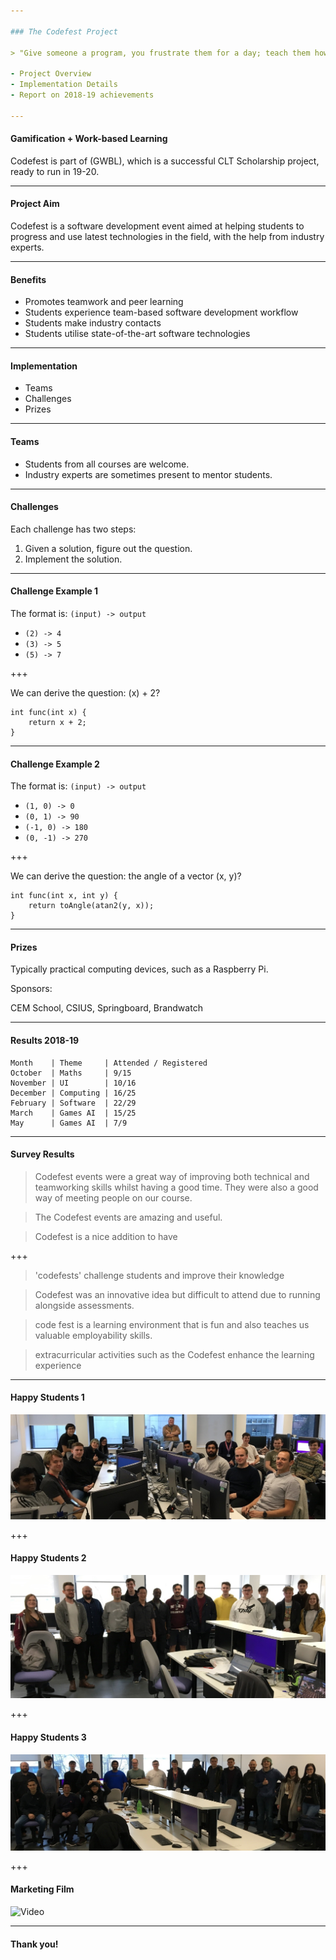 ```yaml
---

### The Codefest Project

> "Give someone a program, you frustrate them for a day; teach them how to program, you frustrate them for a lifetime." - David Leinweber

- Project Overview
- Implementation Details
- Report on 2018-19 achievements

---
```


#### Gamification + Work-based Learning

Codefest is part of (GWBL), which is a successful CLT Scholarship project, ready to run in 19-20.

---

#### Project Aim

Codefest is a software development event aimed at helping students to progress and use latest
technologies in the field, with the help from industry experts.

---

#### Benefits

- Promotes teamwork and peer learning
- Students experience team-based software development workflow
- Students make industry contacts
- Students utilise state-of-the-art software technologies

---

#### Implementation

- Teams
- Challenges
- Prizes

---

#### Teams

* Students from all courses are welcome.
* Industry experts are sometimes present to mentor students.


---

#### Challenges

Each challenge has two steps:

1. Given a solution, figure out the question.
2. Implement the solution.

---

#### Challenge Example 1

The format is: `(input) -> output`

- `(2) -> 4`
- `(3) -> 5`
- `(5) -> 7`

+++

We can derive the question: (x) + 2?


```
int func(int x) {
    return x + 2;
}
```

---

#### Challenge Example 2

The format is: `(input) -> output`

- `(1, 0) -> 0`
- `(0, 1) -> 90`
- `(-1, 0) -> 180`
- `(0, -1) -> 270`

+++

We can derive the question: the angle of a vector (x, y)?


```
int func(int x, int y) {
    return toAngle(atan2(y, x));
}
```

---

#### Prizes

Typically practical computing devices, such as a Raspberry Pi.

Sponsors:

CEM School, CSIUS, Springboard, Brandwatch

---

#### Results 2018-19

```
Month    | Theme     | Attended / Registered
October  | Maths     | 9/15
November | UI        | 10/16
December | Computing | 16/25
February | Software  | 22/29
March    | Games AI  | 15/25
May      | Games AI  | 7/9
```

---

#### Survey Results

> Codefest events were a great way of improving both technical and teamworking skills whilst having a good time. They were also a good way of meeting people on our course. 

> The Codefest events are amazing and useful.

> Codefest is a nice addition to have

+++

> 'codefests' challenge students and improve their knowledge

> Codefest was an innovative idea but difficult to attend due to running alongside assessments.

> code fest is a learning environment that is fun and also teaches us valuable employability skills.

> extracurricular activities such as the Codefest enhance the learning experience


---

#### Happy Students 1

![codefest](images/codefest1.jpg)

+++

#### Happy Students 2

![codefest](images/codefest2.jpg)

+++

#### Happy Students 3

![codefest](images/codefest3.jpg)

+++

#### Marketing Film

![Video](https://www.youtube.com/embed/ntAzEUH8bvg)

---

#### Thank you!